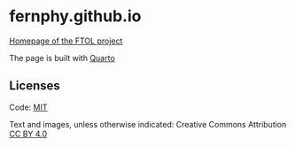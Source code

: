 # fernphy.github.io

[Homepage of the FTOL project](https://fernphy.github.io/)

The page is built with [Quarto](https://quarto.org/)

## Licenses

Code: [MIT](LICENSE)

Text and images, unless otherwise indicated: Creative Commons Attribution [CC BY 4.0](https://creativecommons.org/licenses/by/4.0/legalcode)
